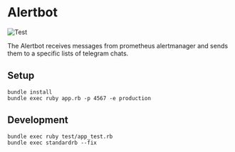 # Alertbot

![Test](https://github.com/bennibu/alertbot/workflows/Test/badge.svg)

The Alertbot receives messages from prometheus alertmanager and sends them to a specific lists of telegram chats.

## Setup

    bundle install
    bundle exec ruby app.rb -p 4567 -e production

## Development

    bundle exec ruby test/app_test.rb
    bundle exec standardrb --fix